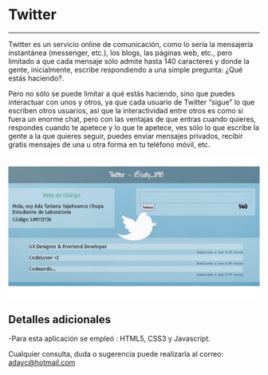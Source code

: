 # Twitter
_____________


Twitter es un servicio online de comunicación, como lo sería la mensajería instantánea (messenger, etc.), los blogs, las páginas web, etc., pero limitado a que cada mensaje sólo admite hasta 140 caracteres y donde la gente, inicialmente, escribe respondiendo a una simple pregunta: ¿Qué estás haciendo?.

Pero no sólo se puede limitar a qué estás haciendo, sino que puedes interactuar con unos y otros, ya que cada usuario de Twitter “sigue” lo que escriben otros usuarios, así que la interactividad entre otros es como si fuera un enorme chat, pero con las ventajas de que entras cuando quieres, respondes cuando te apetece y lo que te apetece, ves sólo lo que escribe la gente a la que quieres seguir, puedes enviar mensajes privados, recibir gratis mensajes de una u otra forma en tu teléfono móvil, etc.



![Twitter](assets/imgs/pic-twitter.jpg)

## Detalles adicionales
-Para esta aplicación se empleó : HTML5, CSS3 y Javascript.

  
  Cualquier consulta, duda o sugerencia puede realizarla al correo: adayc@hotmail.com
